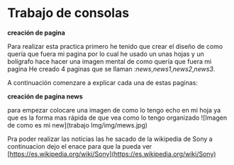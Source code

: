 # Trabajo de consolas

<b>creación de pagina</b>

Para realizar esta practica primero he tenido que crear el diseño de como quería que fuera mi pagina por lo cual he usado un unas hojas y un bolígrafo hace hacer una imagen mental de como quería que fuera mi pagina He creado 4 paginas que se llaman :<i>news</i>,<i>news1</i>,<i>news2</i>,<i>news3</i>.

A continuación comenzare a explicar cada una de estas paginas:

 
<b>creación de pagina news</b>

para empezar colocare una imagen de como lo tengo echo en mi hoja ya que es la forma mas rápida de que vea como lo tengo organizado
![Imagen de como es mi new](trabajo lmg/img/mews.jpg)

Pra poder realizar las noticias las he sacado de la wikipedia de Sony a continuacion dejo el enace para que la pueda ver [https://es.wikipedia.org/wiki/Sony](https://es.wikipedia.org/wiki/Sony)